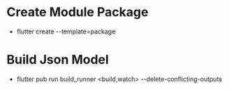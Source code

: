 # Create Module Package
 - flutter create --template=package <name>

 # Build Json Model
- flutter pub run build_runner <build,watch>  --delete-conflicting-outputs